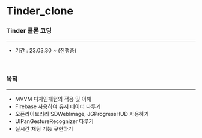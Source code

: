 # Tinder_clone
### Tinder 클론 코딩
---

* 기간 : 23.03.30 ~ (진행중) 
<br>

### 목적 
---
* MVVM 디자인패턴의 적용 및 이해
* Firebase 사용하여 유저 데이터 다루기
* 오픈라이브러리 SDWebImage, JGProgressHUD 사용하기
* UIPanGestureRecognizer 다루기
* 실시간 채팅 기능 구현하기 

